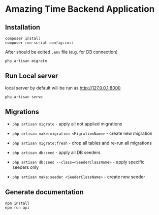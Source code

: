 # Amazing Time Backend Application

## Installation

```
composer install
composer run-script config:init
```

After should be edited `.env` file (e.g. for DB connection)

```
php artisan migrate
```

## Run Local server

local server by default will be run as <http://127.0.0.1:8000>

```
php artisan serve
```

## Migrations

- `php artisan migrate` - apply all not applied migrations
- `php artisan make:migration <MigrationName>` - create new migration
- `php artisan migrate:fresh` - drop all tables and re-run all migrations

- `php artisan db:seed` - apply all DB seeders
- `php artisan db:seed --class=<SeederClassName>` - apply specific seeders only
- `php artisan make:seeder <SeederClassName>` - create new seeder

## Generate documentation

```
npm install
npm run api
```
